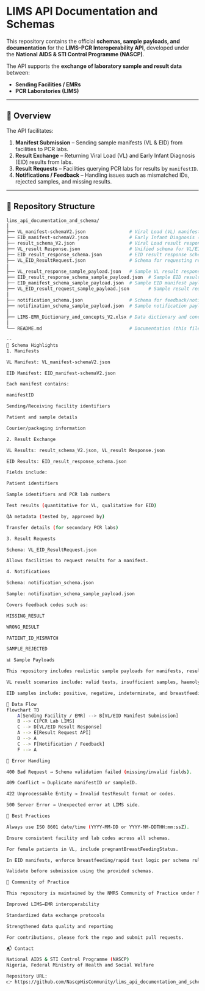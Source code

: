 # LIMS API Documentation and Schemas

This repository contains the official **schemas, sample payloads, and documentation** for the **LIMS–PCR Interoperability API**, developed under the **National AIDS & STI Control Programme (NASCP)**.  

The API supports the **exchange of laboratory sample and result data** between:
- **Sending Facilities / EMRs**  
- **PCR Laboratories (LIMS)**  

---

## 📘 Overview

The API facilitates:
1. **Manifest Submission** – Sending sample manifests (VL & EID) from facilities to PCR labs.  
2. **Result Exchange** – Returning Viral Load (VL) and Early Infant Diagnosis (EID) results from labs.  
3. **Result Requests** – Facilities querying PCR labs for results by `manifestID`.  
4. **Notifications / Feedback** – Handling issues such as mismatched IDs, rejected samples, and missing results.  

---

## 📂 Repository Structure

```bash
lims_api_documentation_and_schema/
│
├── VL_manifest-schemaV2.json                # Viral Load (VL) manifest schema
├── EID_manifest-schemaV2.json               # Early Infant Diagnosis (EID) manifest schema
├── result_schema_V2.json                    # Viral Load result response schema
├── VL_result Response.json                  # Unified schema for VL/EID result responses
├── EID_result_response_schema.json          # EID result response schema
├── VL_EID_ResultRequest.json                # Schema for requesting results (VL/EID)
│
├── VL_result_response_sample_payload.json   # Sample VL result response (10 scenarios)
├── EID_result_response_schema_sample_payload.json  # Sample EID result response
├── EID_manifest_schema_sample_payload.json  # Sample EID manifest payload
├── VL_EID_result_request_sample_payload.json       # Sample result request payload
│
├── notification_schema.json                 # Schema for feedback/notification issues
├── notifixation_schema_sample_payload.json  # Sample notification payload
│
├── LIMS-EMR_Dictionary_and_concepts_V2.xlsx # Data dictionary and concept mappings
│
└── README.md                                # Documentation (this file)

--
📑 Schema Highlights
1. Manifests

VL Manifest: VL_manifest-schemaV2.json

EID Manifest: EID_manifest-schemaV2.json

Each manifest contains:

manifestID

Sending/Receiving facility identifiers

Patient and sample details

Courier/packaging information

2. Result Exchange

VL Results: result_schema_V2.json, VL_result Response.json

EID Results: EID_result_response_schema.json

Fields include:

Patient identifiers

Sample identifiers and PCR lab numbers

Test results (quantitative for VL, qualitative for EID)

QA metadata (tested by, approved by)

Transfer details (for secondary PCR labs)

3. Result Requests

Schema: VL_EID_ResultRequest.json

Allows facilities to request results for a manifest.

4. Notifications

Schema: notification_schema.json

Sample: notifixation_schema_sample_payload.json

Covers feedback codes such as:

MISSING_RESULT

WRONG_RESULT

PATIENT_ID_MISMATCH

SAMPLE_REJECTED

📊 Sample Payloads

This repository includes realistic sample payloads for manifests, results, result requests, and notifications, to guide implementers.

VL result scenarios include: valid tests, insufficient samples, haemolysis, leakage, and transfers.

EID samples include: positive, negative, indeterminate, and breastfeeding condition logic.

🔄 Data Flow
flowchart TD
    A[Sending Facility / EMR] --> B[VL/EID Manifest Submission]
    B --> C[PCR Lab LIMS]
    C --> D[VL/EID Result Response]
    A --> E[Result Request API]
    D --> A
    C --> F[Notification / Feedback]
    F --> A

🚦 Error Handling

400 Bad Request → Schema validation failed (missing/invalid fields).

409 Conflict → Duplicate manifestID or sampleID.

422 Unprocessable Entity → Invalid testResult format or codes.

500 Server Error → Unexpected error at LIMS side.

📌 Best Practices

Always use ISO 8601 date/time (YYYY-MM-DD or YYYY-MM-DDTHH:mm:ssZ).

Ensure consistent facility and lab codes across all schemas.

For female patients in VL, include pregnantBreastFeedingStatus.

In EID manifests, enforce breastfeeding/rapid test logic per schema rules.

Validate before submission using the provided schemas.

🤝 Community of Practice

This repository is maintained by the NMRS Community of Practice under NASCP to support:

Improved LIMS–EMR interoperability

Standardized data exchange protocols

Strengthened data quality and reporting

For contributions, please fork the repo and submit pull requests.

📬 Contact

National AIDS & STI Control Programme (NASCP)
Nigeria, Federal Ministry of Health and Social Welfare

Repository URL:
👉 https://github.com/NascpHisCommunity/lims_api_documentation_and_schema

